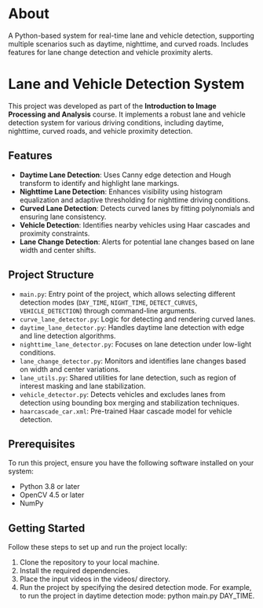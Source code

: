 # About
A Python-based system for real-time lane and vehicle detection, supporting multiple scenarios such as daytime, nighttime, and curved roads. Includes features for lane change detection and vehicle proximity alerts.

# Lane and Vehicle Detection System
This project was developed as part of the **Introduction to Image Processing and Analysis** course. It implements a robust lane and vehicle detection system for various driving conditions, including daytime, nighttime, curved roads, and vehicle proximity detection.

## Features
- **Daytime Lane Detection**: Uses Canny edge detection and Hough transform to identify and highlight lane markings.
- **Nighttime Lane Detection**: Enhances visibility using histogram equalization and adaptive thresholding for nighttime driving conditions.
- **Curved Lane Detection**: Detects curved lanes by fitting polynomials and ensuring lane consistency.
- **Vehicle Detection**: Identifies nearby vehicles using Haar cascades and proximity constraints.
- **Lane Change Detection**: Alerts for potential lane changes based on lane width and center shifts.

## Project Structure
- `main.py`: Entry point of the project, which allows selecting different detection modes (`DAY_TIME`, `NIGHT_TIME`, `DETECT_CURVES`, `VEHICLE_DETECTION`) through command-line arguments.
- `curve_lane_detector.py`: Logic for detecting and rendering curved lanes.
- `daytime_lane_detector.py`: Handles daytime lane detection with edge and line detection algorithms.
- `nighttime_lane_detector.py`: Focuses on lane detection under low-light conditions.
- `lane_change_detector.py`: Monitors and identifies lane changes based on width and center variations.
- `lane_utils.py`: Shared utilities for lane detection, such as region of interest masking and lane stabilization.
- `vehicle_detector.py`: Detects vehicles and excludes lanes from detection using bounding box merging and stabilization techniques.
- `haarcascade_car.xml`: Pre-trained Haar cascade model for vehicle detection.

## Prerequisites
To run this project, ensure you have the following software installed on your system:
- Python 3.8 or later
- OpenCV 4.5 or later
- NumPy

## Getting Started
Follow these steps to set up and run the project locally:
1. Clone the repository to your local machine.
2. Install the required dependencies.
3. Place the input videos in the videos/ directory.
4. Run the project by specifying the desired detection mode. For example, to run the project in daytime detection mode: python main.py DAY_TIME.

   
